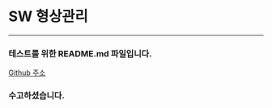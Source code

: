 # SW 형상관리
---

### 테스트를 위한 README.md 파일입니다.
[Github 주소](https://github.com/jyleefis)


### 수고하셨습니다.
